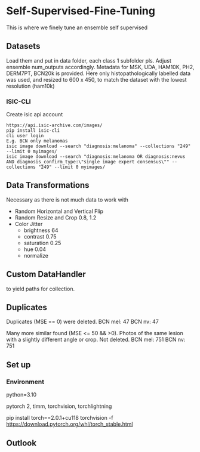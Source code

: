 # Self-Supervised-Fine-Tuning
This is where we finely tune an ensemble self supervised

## Datasets
Load them and put in data folder, each class 1 subfolder pls.
Adjust ensemble num_outputs accordingly.
Metadata for MSK, UDA, HAM10K, PH2, DERM7PT, BCN20k is provided.
Here only histopathologically labelled data was used, and resized to 600 x 450, to match the dataset with the lowest resolution (ham10k)

### ISIC-CLI
Create isic api account
```
https://api.isic-archive.com/images/
pip install isic-cli
cli user login
E.g. BCN only melanomas
isic image download --search "diagnosis:melanoma" --collections "249" --limit 0 myimages/
isic image download --search "diagnosis:melanoma OR diagnosis:nevus AND diagnosis_confirm_type:\"single image expert consensus\"" --collections "249" --limit 0 myimages/
```

## Data Transformations
Necessary as there is not much data to work with
- Random Horizontal and Vertical Flip
- Random Resize and Crop 0.8, 1.2
- Color Jitter
  - brightness 64
  - contrast 0.75
  - saturation 0.25
  - hue 0.04
  - normalize

## Custom DataHandler
to yield paths for collection.

## Duplicates
Duplicates (MSE == 0) were deleted.
BCN mel: 47
BCN nv: 47

Many more similar found (MSE <= 50 && >0). Photos of the same lesion with a slightly different angle or crop. Not deleted.
BCN mel: 751
BCN nv: 751


## Set up
### Environment
python=3.10

pytorch 2, timm, torchvision, torchlightning

pip install torch==2.0.1+cu118 torchvision -f https://download.pytorch.org/whl/torch_stable.html


## Outlook

